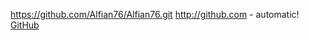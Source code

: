 https://github.com/Alfian76/Alfian76.git
http://github.com - automatic!
[GitHub](http://github.com)
